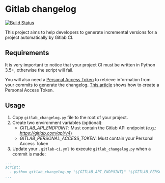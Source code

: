 # Gitlab changelog 

[![Build Status](https://travis-ci.org/brunabxs/gitlab-changelog.svg?branch=master)](https://travis-ci.org/brunabxs/gitlab-changelog)

This project aims to help developers to generate incremental versions for a project automatically by Gitlab CI.

## Requirements

It is very important to notice that your project CI must be written in Python 3.5+, otherwise the script will fail.

You will also need a [Personal Access Token](https://docs.gitlab.com/ee/api/README.html#personal-access-tokens) to retrieve information from your commits to generate the changelog. [This article](https://docs.gitlab.com/ee/user/profile/personal_access_tokens.html) shows how to create a Personal Access Token.



## Usage

1. Copy `gitlab_changelog.py` file to the root of your project.
2. Create two environment variables (optional):
    - *GITLAB_API_ENDPOINT*: Must contain the Gitlab API endpoint (e.g.: _https://gitlab.com/api/v4_)
    - *GITLAB_PERSONAL_ACCESS_TOKEN*: Must contain your Personal Access Token
3. Update your `.gitlab-ci.yml` to execute `gitlab_changelog.py` when a commit is made:
```yml
...
script:
  - python gitlab_changelog.py "${GITLAB_API_ENDPOINT}" "${GITLAB_PERSONAL_ACCESS_TOKEN}" "${CI_PROJECT_ID}" "${CI_COMMIT_SHA}"
...
```

